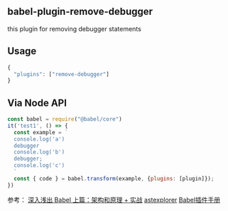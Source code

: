 ## babel-plugin-remove-debugger
this plugin for removing debugger statements


## Usage
```js
{
  "plugins": ["remove-debugger"]
}
```

## Via Node API
```js
const babel = require("@babel/core")
it('test1', () => {
  const example = `
  console.log('a')
  debugger
  console.log('b')
  debugger;
  console.log('c')
  `
  const { code } = babel.transform(example, {plugins: [plugin]});
})
```

参考：
[深入浅出 Babel 上篇：架构和原理 + 实战](https://bobi.ink/2019/10/01/babel/)
[astexplorer](https://astexplorer.net/)
[Babel插件手册](https://github.com/jamiebuilds/babel-handbook/blob/master/translations/zh-Hans/plugin-handbook.md)

